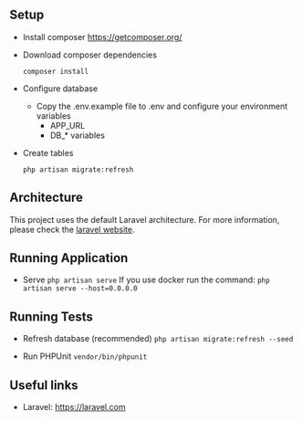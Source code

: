 ## Setup

- Install composer
https://getcomposer.org/

- Download composer dependencies

    `composer install`

- Configure database
    - Copy the .env.example file to .env and configure your environment variables
        - APP_URL
        - DB_* variables

- Create tables

    `php artisan migrate:refresh`

## Architecture
This project uses the default Laravel architecture. For more information, please check the [laravel website](https://laravel.com).

## Running Application
- Serve
    `php artisan serve`
  If you use docker run the command:
    `php artisan serve --host=0.0.0.0`

## Running Tests
- Refresh database (recommended)
    `php artisan migrate:refresh --seed`

- Run PHPUnit
    `vendor/bin/phpunit`

## Useful links
- Laravel: https://laravel.com
